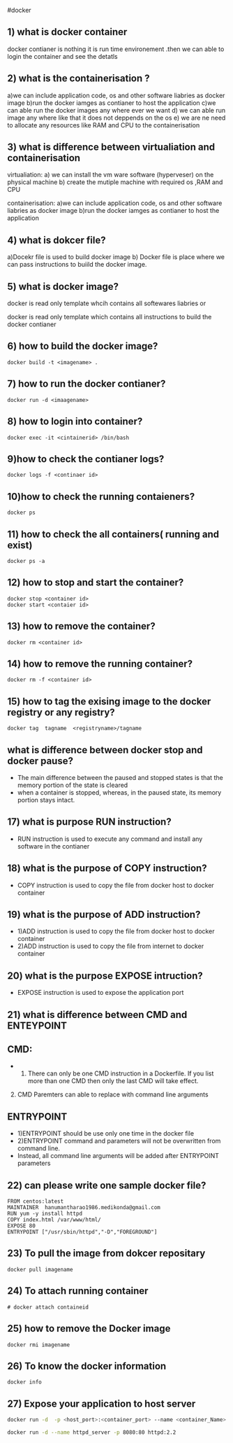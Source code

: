 #docker
## 1) what is docker container
docker contianer is nothing it is run time environement .then we can able to login the container and see the detatls

## 2) what is the containerisation ?
 a)we can include application code, os and other software liabries as docker image
 b)run the docker iamges as contianer to host the application
 c)we can able run the docker images any where ever we want 
 d) we can able run image any where like that it does not deppends on the os
 e) we are  ne need to allocate any resources like RAM and CPU  to the containerisation

## 3) what is difference between virtualiation and containerisation
virtualiation:
a) we can install the vm ware software (hyperveser) on the physical machine
b) create the mutiple machine with required os ,RAM and CPU

containerisation:
a)we can include application code, os and other software liabries as docker image
b)run the docker iamges as contianer to host the application

## 4) what is dokcer file?
a)Docekr file is used to  build docker image
b) Docker file  is place where we  can pass instructions to buiild the docker image.

## 5) what is docker image?
docker is read only template whcih contains all softewares liabries
 or

docker is read only template which contains all instructions to build the docker contianer

## 6) how to build the docker image?
```
docker build -t <imagename> .
```
## 7) how to run the docker contianer?
```
docker run -d <imaagename> 
```

## 8) how to login into container?
```
docker exec -it <cintainerid> /bin/bash

```

## 9)how to check the contianer logs?
```
docker logs -f <continaer id>
```

## 10)how to check the running contaieners?
```
docker ps
```
## 11) how to check the all containers( running and exist)
```
docker ps -a
```
## 12) how to stop and start the container?
```
docker stop <container id>
docker start <contaier id>

```
## 13) how to remove the container?
```
docker rm <container id>
```
## 14) how to remove the running  container?
```
docker rm -f <container id>

```
## 15) how to tag the exising image to the docker registry or any registry?
```
docker tag  tagname  <registryname>/tagname
```
## what is difference between docker stop and docker pause?
- The main difference between the paused and stopped states is that the memory portion of the state is 
  cleared 
- when a container is stopped, whereas, in the paused state, its memory portion stays intact.
## 17) what is purpose RUN instruction?
- RUN instruction is used to execute any command and install any software in the contianer
## 18) what is the  purpose of  COPY instruction?
- COPY instruction is used to copy the file from docker host to docker container

## 19) what is the purpose of ADD instruction?
- 1)ADD instruction  is used to copy the file from docker host to docker container
- 2)ADD instruction  is used to copy the file from internet  to docker container

## 20) what is the purpose EXPOSE intruction?

- EXPOSE instruction is used to expose the application port

## 21) what is difference between CMD and ENTEYPOINT
  ## CMD:
- 1) There can only be one CMD instruction in a Dockerfile.
If you list more than one CMD then only the last CMD will take effect.
2) CMD Paremters can able to replace with command line arguments 
## ENTRYPOINT
- 1)ENTRYPOINT should be use only one time in the docker file
- 2)ENTRYPOINT command and parameters will not be overwritten from command line. 
- Instead, all command line arguments will be added after ENTRYPOINT parameters

## 22) can please write one sample docker file?
```
FROM centos:latest
MAINTAINER  hanumantharao1986.medikonda@gmail.com
RUN yum -y install httpd
COPY index.html /var/www/html/
EXPOSE 80
ENTRYPOINT ["/usr/sbin/httpd","-D","FOREGROUND"]
```

## 23) To pull the image from dokcer repositary
```
docker pull imagename
```

## 24) To attach running container
```
# docker attach containeid
```

## 25) how to remove the Docker image
```
docker rmi imagename
```
## 26) To know the docker information
```
docker info

```

## 27) Expose your application to host server
```sh
docker run -d  -p <host_port>:<container_port> --name <container_Name> <image_name>:<Image_version/tag>

docker run -d --name httpd_server -p 8080:80 httpd:2.2
```

